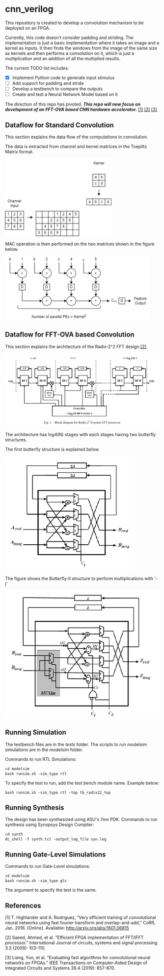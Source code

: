 # cnn_verilog

This repository is created to develop a convolution mechanism to be deployed on an FPGA.

Currently, this code doesn't consider padding and striding. The implementation is just a basic implementation where it takes an image and a kernel as inputs. It then finds the windows from the image of the same size as kernels and then performs a convolution on it, which is just a multiplication and an addition of all the multiplied results.

The current TODO list includes:
- [x] Implement Python code to generate input stimulus
- [ ] Add support for padding and stride
- [ ] Develop a testbench to compare the outputs
- [ ] Create and test a Neural Network Model based on it

The direction of this repo has pivoted. ***This repo will now focus on development of an FFT-OVA based CNN hardware accelerator.*** [[1]](#1) [[2]](#2) [[3]](#3)

## Dataflow for Standard Convolution

This section explains the data flow of the computations in convolution.

The data is extracted from channel and kernel matrices in the Toeplitz Matrix format.

![ARCH](./docs/architecture.jpg)

MAC operation is then performed on the two matrices shown in the figure below.

![MAC_OPS](./docs/convolution_dataflow.jpg)

## Dataflow for FFT-OVA based Convolution

This section explains the architecture of the Radix-2^2 FFT design.[[2]](#2).

![RAD](./docs/fft_arch.jpg)

The architecture has log4(N) stages with each stages having two butterfly structures.

The first butterfly structure is explained below.

![BFI](./docs/bfi.jpg)

The figure shows the Butterfly-II structure to perform multiplications with '-j'

![BFII](./docs/bfii.jpg)

## Running Simulation

The testbench files are in the *tests* folder. The scripts to run modelsim simulations are in the *modelsim* folder.

Commands to run RTL Simulations:
```
cd modelsim
bash runsim.sh -sim_type rtl
```

To specify the test to run, add the test bench module name. Example below:
```
bash runsim.sh -sim_type rtl -top tb_radix22_top
```

## Running Synthesis

The design has been synthesized using ASU's 7nm PDK. Commands to run synthesis using Synopsys Design Compiler:
```
cd synth
dc_shell -f synth.tcl -output_log_file syn.log
```

## Running Gate-Level Simulations

Commands to run Gate-Level simulations:
```
cd modelsim
bash runsim.sh -sim_type gls
```

The argument to specify the test is the same.

## References

<a id="1">[1]</a>
T. Highlander and A. Rodriguez, “Very efficient training of convolutional neural networks using fast fourier transform and overlap-and-add,” CoRR, Jan. 2016. [Online]. Available: http://arxiv.org/abs/1601.06815

<a id="2">[2]</a>
Saeed, Ahmed, et al. "Efficient FPGA implementation of FFT/IFFT processor." International Journal of circuits, systems and signal processing 3.3 (2009): 103-110.

<a id="3">[3]</a>
Liang, Yun, et al. "Evaluating fast algorithms for convolutional neural networks on FPGAs." IEEE Transactions on Computer-Aided Design of Integrated Circuits and Systems 39.4 (2019): 857-870.

